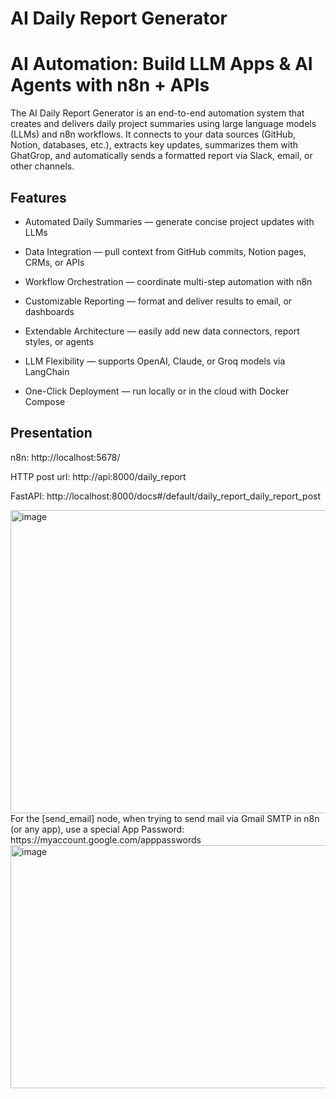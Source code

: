 # AI Daily Report Generator
# AI Automation: Build LLM Apps & AI Agents with n8n + APIs

The AI Daily Report Generator is an end-to-end automation system that creates and delivers daily project summaries using large language models (LLMs) and n8n workflows.
It connects to your data sources (GitHub, Notion, databases, etc.), extracts key updates, summarizes them with GhatGrop, and automatically sends a formatted report via Slack, email, or other channels.

## Features

- Automated Daily Summaries — generate concise project updates with LLMs

- Data Integration — pull context from GitHub commits, Notion pages, CRMs, or APIs

- Workflow Orchestration — coordinate multi-step automation with n8n

- Customizable Reporting — format and deliver results to email, or dashboards

- Extendable Architecture — easily add new data connectors, report styles, or agents

- LLM Flexibility — supports OpenAI, Claude, or Groq models via LangChain

- One-Click Deployment — run locally or in the cloud with Docker Compose

## Presentation
n8n: http://localhost:5678/

HTTP post url: http://api:8000/daily_report

FastAPI: http://localhost:8000/docs#/default/daily_report_daily_report_post

<img width="1117" height="485" alt="image" src="https://github.com/user-attachments/assets/9273d46d-48a7-4d40-a07e-ce5c199db049" />
For the [send_email] node, when trying to send mail via Gmail SMTP in n8n (or any app), use a special App Password: https://myaccount.google.com/apppasswords

<img width="1068" height="389" alt="image" src="https://github.com/user-attachments/assets/97a483f3-e4c7-4414-b3f7-b390b686cc79" />

